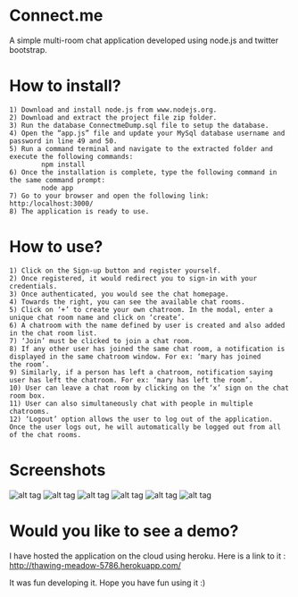 # Connect.me
A simple multi-room chat application developed using node.js and twitter bootstrap.

# How to install?
    1) Download and install node.js from www.nodejs.org.
    2) Download and extract the project file zip folder.
    3) Run the database ConnectmeDump.sql file to setup the database.
    4) Open the “app.js” file and update your MySql database username and password in line 49 and 50.
    5) Run a command terminal and navigate to the extracted folder and execute the following commands:  
            npm install 
    6) Once the installation is complete, type the following command in the same command prompt: 
            node app
    7) Go to your browser and open the following link: http:/localhost:3000/ 
    8) The application is ready to use.
    
# How to use?

    1) Click on the Sign-up button and register yourself. 
    2) Once registered, it would redirect you to sign-in with your credentials. 
    3) Once authenticated, you would see the chat homepage.
    4) Towards the right, you can see the available chat rooms.
    5) Click on ‘+’ to create your own chatroom. In the modal, enter a unique chat room name and click on ‘create’.
    6) A chatroom with the name defined by user is created and also added in the chat room list.
    7) ‘Join’ must be clicked to join a chat room.
    8) If any other user has joined the same chat room, a notification is displayed in the same chatroom window. For ex: ‘mary has joined           the room’.
    9) Similarly, if a person has left a chatroom, notification saying user has left the chatroom. For ex: ‘mary has left the room’.
    10)	User can leave a chat room by clicking on the ‘x’ sign on the chat room box.
    11)	User can also simultaneously chat with people in multiple chatrooms.
    12)	‘Logout’ option allows the user to log out of the application. Once the user logs out, he will automatically be logged out from all         of the chat rooms.

# Screenshots

![alt tag](https://raw.github.com/shreyasanand/connectme/master/screenshots/login.PNG)
![alt tag](https://raw.github.com/shreyasanand/connectme/master/screenshots/Signup.PNG)
![alt tag](https://raw.github.com/shreyasanand/connectme/master/screenshots/homepage.PNG)
![alt tag](https://raw.github.com/shreyasanand/connectme/master/screenshots/createroom.PNG)
![alt tag](https://raw.github.com/shreyasanand/connectme/master/screenshots/chat.PNG)
![alt tag](https://raw.github.com/shreyasanand/connectme/master/screenshots/chat1.PNG)
    
# Would you like to see a demo?

I have hosted the application on the cloud using heroku. Here is a link to it : http://thawing-meadow-5786.herokuapp.com/

It was fun developing it. Hope you have fun using it :)


